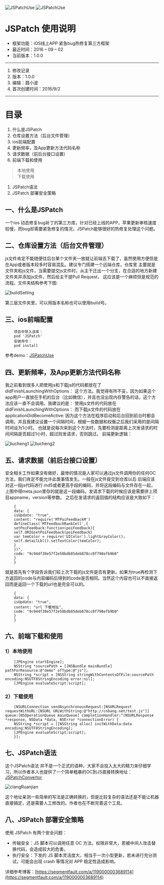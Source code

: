 ![JSPatchUse](https://img.shields.io/badge/build-passing-green.svg)
![JSPatchUse](https://img.shields.io/badge/LICENSE-MIT-brightgreen.svg)

# JSPatch 使用说明

* 框架功能：iOS线上APP 紧急bug热修复第三方框架
* 最近时间：2016 – 09 – 02                        
* 当前版本：1.0.0                                

*************

1. 修改记录
1. 版本：1.0.0
1. 编辑：聂小波
1. 首次创建时间：2016/9/2

*************


# 目录
1. 什么是JSPatch	
1. 仓库设置方法（后台文件管理）	
1. ios前端配置	
1. 更新频率，及App更新方法代码名称	
1. 请求数据（前后台接口设置）	
1. 前端下载和使用	
> 本地使用	
> 下载使用	
1. JSPatch语法	
1. JSPatch 部署安全策略	


## 一、什么是JSPatch 

一个ios 动态修复bug补丁的第三方库，针对已经上线的APP，苹果更新审核速度较慢，而bug却需要紧急修复的情况，JSPatch能够很好的热修复处理这个问题。

## 二、仓库设置方法（后台文件管理）

js文件肯定不能随便往后台某个文件夹一放就让前端去下载了，虽然使用方便但是在App或者版本较多时容易混乱。建议专门搭建一个远端仓库，仓库里 主要就是文件夹和js文件，当需要提交js文件时，从主干迁出一个分支，在合适的地方新建文件夹并添加js文件，然后给主干提Pull Request， 这应该是一个麻烦但是规范的流程。文件夹结构参考下图:

![buildSetting](https://github.com/niexiaobo/JSPatchUse/blob/master/JSPatchInstructionsForUse/image/buildSetting.png)

第三层文件夹里，可以用版本名称也可以使用build号。

## 三、ios前端配置

        项目中导入该库：
        pod 'JSPatch'
        安装命令：
        pod install
        
参考demo：[JSPatchUse](https://github.com/niexiaobo/JSPatchUse)

## 四、更新频率，及App更新方法代码名称

我之前看到很多人把使用js和下载js的代码都放在了didFinishLaunchingWithOptions： 这个方法。我觉得有所不妥，因为如果这个app用户一直放在手机的后台（比如微信），并且也没出现内存警告的话，这个方法应该一直不会调用。我建议的是： 使用js文件的代码放在didFinishLaunchingWithOptions： 而下载js文件的代码放在applicationDidBecomeActive: 因为这个方法在程序启动和后台回到前台时都会调用。并且我建议设置一个间隔时间，根据一些数据和权衡之后我们采用的是间隔时间设为1小时。 也就是说每次来到这个方法时，先要检测是距离上次发请求的时间间隔是否超过1小时，超过则发请求，否则跳过。
前端更新逻辑：

![liucheng1](https://github.com/niexiaobo/JSPatchUse/blob/master/JSPatchInstructionsForUse/image/liucheng1.png)
![liucheng2](https://github.com/niexiaobo/JSPatchUse/blob/master/JSPatchInstructionsForUse/image/liucheng2.png)


## 五、请求数据（前后台接口设置）

安全相关工作如果没有做好，最惨的情况是人家可以通过js文件调用你的任何OC方法，我们肯定不能允许此类事情发生。一般在js文件提交到仓库以后 后端应该对这一段js代码进行 md5或者更高手段的编码，并将这段编码与文件存在一起，上图中得meta.json里存的就是这一段编码。发请求下载的时候应该是需要拼上项目appname，version等参数。
之后在发请求的返回值的结构应该是大致如下：

        {
        data: {
        isUpdate: "true",
        content: "require('MTPoiFeedbackM')
        defineClass('MTFeedbackRankCell',{
        setPoiFeedback:function(poiFeedback){
        self.ORIGsetPoiFeedback(poiFeedback)
        var temColor = require('UIColor').lightGrayColor();
        self.detailLbl().setTextColor(temColor);
        }
        })",
        code: "9c944f39e57f2e50bdb85deb878cc0f798efb9b0"
        }
        }


就是首先有个字段告诉我们较上次下载的js文件是否有更新。如果为true再检测下方返回的code与内容编码后得到的code是否相同。当然这个内容也可以不直接返回而是返回一个下载的url也是完全可以的。

        {
        data: {
        isUpdate: "true",
        content: "url 下载地址",
        code: "9c944f39e57f2e50bdb85deb878cc0f798efb9b0"
        }
        }


## 六、前端下载和使用
### 1）本地使用

        [JPEngine startEngine];
        NSString *sourcePath = [[NSBundle mainBundle] pathForResource:@"demo" ofType:@"js"];
        NSString *script = [NSString stringWithContentsOfFile:sourcePath encoding:NSUTF8StringEncoding error:nil];
        [JPEngine evaluateScript:script];


### 2）下载使用


        [NSURLConnection sendAsynchronousRequest:[NSURLRequest requestWithURL:[NSURL URLWithString:@"http://cnbang.net/test.js"]] queue:[NSOperationQueue mainQueue] completionHandler:^(NSURLResponse *response, NSData *data, NSError *connectionError) {
        NSString *script = [[NSString alloc] initWithData:data encoding:NSUTF8StringEncoding];
        [JPEngine evaluateScript:script];
        }];


## 七、JSPatch语法

这个JSPatch语法 并不是一个正式的语种，大家不会投入太大的精力来仔细学习，所以作者本人也提供了一个简单粗暴的OC到JS直接转换地址：[JSPatchConvertor](http://bang590.github.io/JSPatchConvertor/)

![clangRuanjian](https://github.com/niexiaobo/JSPatchUse/blob/master/JSPatchInstructionsForUse/image/clangRuanjian.png)

这个地址亲测一些简单的写法是正确转换的，但是比较复杂的语法还是不能让机器直接搞定，还是需要人工修改的。作者也在不断完善这个工具。

## 八、JSPatch 部署安全策略

使用 JSPatch 有两个安全问题：

* 传输安全：JS 脚本可以调用任意 OC 方法，权限非常大，若被中间人攻击替换代码，会造成较大的危害。
* 执行安全：下发的 JS 脚本灵活度大，相当于一次小型更新，若未进行充分测试，可能会出现 crash 等情况对 APP 稳定性造成影响。

详细参考博客：[https://segmentfault.com/a/1190000003689114](https://segmentfault.com/a/1190000003689114)



